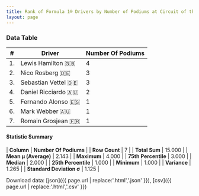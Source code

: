```yaml
---
title: Rank of Formula 1® Drivers by Number of Podiums at Circuit of the Americas
layout: page
---
```


<canvas id="chart" width="400" height="180"></canvas>
<script>
var data = {
    "datasets": [
        {
            "backgroundColor": [
                "#9C8E8D",
                "#9C8E8D",
                "#9C8E8D",
                "#9C8E8D",
                "#9C8E8D",
                "#9C8E8D",
                "#9C8E8D"
            ],
            "borderColor": [
                "#1D181E",
                "#1D181E",
                "#1D181E",
                "#1D181E",
                "#1D181E",
                "#1D181E",
                "#1D181E"
            ],
            "borderWidth": 1,
            "data": [
                4.0,
                3.0,
                3.0,
                2.0,
                1.0,
                1.0,
                1.0
            ],
            "label": "Number Of Podiums"
        }
    ],
    "labels": [
        "Lewis Hamilton",
        "Nico Rosberg",
        "Sebastian Vettel",
        "Daniel Ricciardo",
        "Fernando Alonso",
        "Mark Webber",
        "Romain Grosjean"
    ]
};
var options = {
  legend: {
    display: false
  },
  scales: {
    xAxes: [{
      ticks: {
        beginAtZero: true,
        maxRotation: 180,
        display: window.innerWidth > 800
      }
    }],
    yAxes: [{
      ticks: {
        beginAtZero: true
      }
    }]
  },
  onResize: function(chart, size) {
    chart.options.scales.xAxes[0].ticks.display = size.width > 800;
  }
};
var chart = new Chart("chart", {
    data: data,
    type: 'bar',
    options: options
});
</script>



### Data Table

| # | Driver | Number Of Podiums |
|--|--|--|
| 1. | Lewis Hamilton 🇬🇧 | 4 |
| 2. | Nico Rosberg 🇩🇪 | 3 |
| 3. | Sebastian Vettel 🇩🇪 | 3 |
| 4. | Daniel Ricciardo 🇦🇺 | 2 |
| 5. | Fernando Alonso 🇪🇸 | 1 |
| 6. | Mark Webber 🇦🇺 | 1 |
| 7. | Romain Grosjean 🇫🇷 | 1 |

#### Statistic Summary

| **Column** | **Number Of Podiums** |
| **Row Count** | 7 |
| **Total Sum** | 15.000 |
| **Mean μ (Average)** | 2.143 |
| **Maximum** | 4.000 |
| **75th Percentile** | 3.000 |
| **Median** | 2.000 |
| **25th Percentile** | 1.000 |
| **Minimum** | 1.000 |
| **Variance** | 1.265 |
| **Standard Deviation σ** | 1.125 |

Download data: [json]({{ page.url | replace:'.html','.json' }}), [csv]({{ page.url | replace:'.html','.csv' }})
